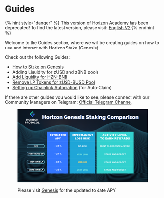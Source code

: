 # Guides

{% hint style="danger" %}
This version of Horizon Academy has been deprecated! To find the latest version, please visit: [English V2](https://academy.horizonprotocol.com/)
{% endhint %}

Welcome to the Guides section, where we will be creating guides on how to use and interact with Horizon Stake (Genesis).

Check out the following Guides:

* [How to Stake on Genesis](getting-started.md)
* [Adding Liquidity for zUSD and zBNB pools](adding-liquidity-for-zusd-and-zbnb-pools.md)
* [Add Liquidity for HZN-BNB](add-liquidity-for-hzn-bnb.md)
* [Remove LP Tokens for zUSD-BUSD Pool](remove-lp-tokens-for-zusd-busd-pool.md)
* [Setting up Chainlink Automation](setting-up-chainlink-automation.md) (for Auto-Claim)

If there are other guides you would like to see, please connect with our Community Managers on Telegram: [Official Telegram Channel](https://t.me/HorizonProtocol).

<figure><img src="../../.gitbook/assets/Staking Comparison.png" alt=""><figcaption><p>Please visit <a href="https://genesis.horizonprotocol.com/">Genesis</a> for the updated to date APY</p></figcaption></figure>
